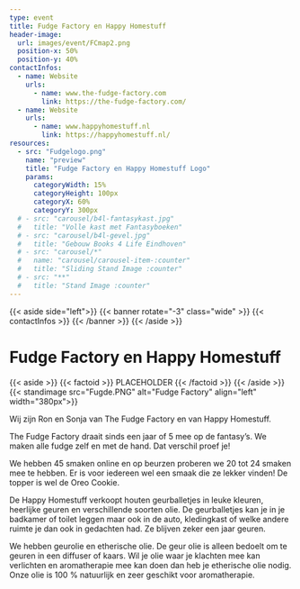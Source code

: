 ```yaml
---
type: event
title: Fudge Factory en Happy Homestuff
header-image:
  url: images/event/FCmap2.png
  position-x: 50%
  position-y: 40%
contactInfos:
  - name: Website
    urls:
      - name: www.the-fudge-factory.com
        link: https://the-fudge-factory.com/
  - name: Website
    urls:
      - name: www.happyhomestuff.nl
        link: https://happyhomestuff.nl/
resources:
  - src: "Fudgelogo.png"
    name: "preview"
    title: "Fudge Factory en Happy Homestuff Logo"
    params:
      categoryWidth: 15%
      categoryHeight: 100px
      categoryX: 60%
      categoryY: 300px
  # - src: "carousel/b4l-fantasykast.jpg"
  #   title: "Volle kast met Fantasyboeken"
  # - src: "carousel/b4l-gevel.jpg"
  #   title: "Gebouw Books 4 Life Eindhoven"
  # - src: "carousel/*"
  #   name: "carousel/carousel-item-:counter"
  #   title: "Sliding Stand Image :counter"
  # - src: "**"
  #   title: "Stand Image :counter"
---
```

{{< aside side="left">}}
  {{< banner rotate="-3" class="wide" >}}
      {{< contactInfos >}}
  {{< /banner >}}
{{< /aside >}}


# Fudge Factory en Happy Homestuff
{{< aside >}}
    {{< factoid >}}
        PLACEHOLDER
    {{< /factoid >}}
{{< /aside >}}
{{< standimage src="Fugde.PNG" alt="Fudge Factory" align="left" width="380px">}}

Wij zijn Ron en Sonja van The Fudge Factory en van Happy Homestuff.

The Fudge Factory draait sinds een jaar of 5 mee op de fantasy’s. We maken alle fudge zelf en met de hand. Dat verschil proef je!

We hebben 45 smaken online en op beurzen proberen we 20 tot 24 smaken mee te hebben. Er is voor iedereen wel een smaak die ze lekker vinden! De topper is wel de Oreo Cookie.


De Happy Homestuff verkoopt houten geurballetjes in leuke kleuren, heerlijke geuren en verschillende soorten olie. De geurballetjes kan je in je badkamer of toilet leggen maar ook in de auto, kledingkast of welke andere ruimte je dan ook in gedachten had. Ze blijven zeker een jaar geuren.

We hebben geurolie en etherische olie. De geur olie is alleen bedoelt om te geuren in een diffuser of kaars. Wil je olie waar je klachten mee kan verlichten en aromatherapie mee kan doen dan heb je etherische olie nodig. Onze olie is 100 % natuurlijk en zeer geschikt voor aromatherapie.